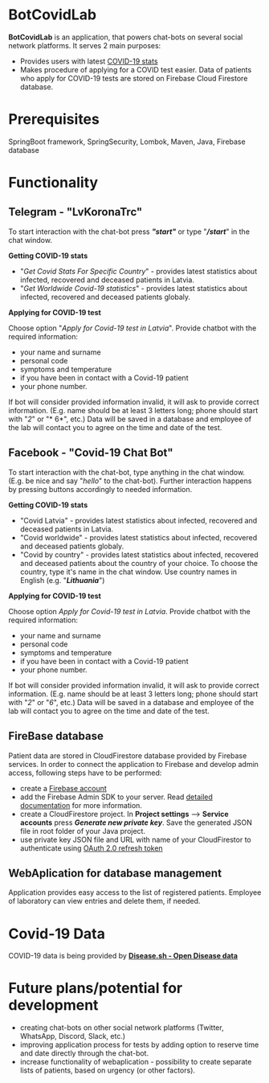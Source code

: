 # BotCovidLab
**BotCovidLab** is an application, that powers chat-bots on several social network platforms. It serves 2 main purposes:
- Provides users with latest [COVID-19 stats](#covid-19-data)
- Makes procedure of applying for a COVID test easier. Data of patients who apply for COVID-19 tests are stored on Firebase Cloud Firestore database.

# Prerequisites
SpringBoot framework, SpringSecurity, Lombok, Maven, Java, Firebase database

# Functionality
## Telegram - "LvKoronaTrc"
To start interaction with the chat-bot press ***"start"*** or type "***/start***" in the chat window.

**Getting COVID-19 stats**
- "*Get Covid Stats For Specific Country*" - provides latest statistics about infected, recovered and deceased patients in Latvia.
- "*Get Worldwide Covid-19 statistics*" - provides latest statistics about infected, recovered and deceased patients globaly.

**Applying for COVID-19 test**

Choose option "*Apply for Covid-19 test in Latvia*". Provide chatbot with the required information:
- your name and surname
- personal code
- symptoms and temperature
- if you have been in contact with a Covid-19 patient
- your phone number.

If bot will consider provided information invalid, it will ask to provide correct information. (E.g. name should be at least 3 letters long; phone should start with "*2*" or "* 6*", etc.)
Data will be saved in a database and employee of the lab will contact you to agree on the time and date of the test.

## Facebook - "Covid-19 Chat Bot"
To start interaction with the chat-bot, type anything in the chat window. (E.g. be nice and say "*hello*" to the chat-bot).
Further interaction happens by pressing buttons accordingly to needed information.

**Getting COVID-19 stats**
- "Covid Latvia" - provides latest statistics about infected, recovered and deceased patients in Latvia.
- "Covid worldwide" - provides latest statistics about infected, recovered and deceased patients globaly.
- "Covid by country" - provides latest statistics about infected, recovered and deceased patients about the country of your choice. To choose the country, type it's name in the chat window. Use country names in English (e.g. "***Lithuania***")

**Applying for COVID-19 test**

Choose option *Apply for Covid-19 test in Latvia*. Provide chatbot with the required information:
- your name and surname
- personal code
- symptoms and temperature
- if you have been in contact with a Covid-19 patient
- your phone number.

If bot will consider provided information invalid, it will ask to provide correct information. (E.g. name should be at least 3 letters long; phone should start with "*2*" or "*6*", etc.)
Data will be saved in a database and employee of the lab will contact you to agree on the time and date of the test.

## FireBase database

Patient data are stored in CloudFirestore database provided by Firebase services.
In order to connect the application to Firebase and develop admin access, following steps have to be performed:
- create a [Firebase account](https://console.firebase.google.com)
- add the Firebase Admin SDK to your server. Read [detailed documentation](https://firebase.google.com/docs/admin/setup?authuser=0#java) for more information.
- create a CloudFirestore project. In **Project settings** --> **Service accounts** press ***Generate new private key***. Save the generated JSON file in root folder of your Java project.
- use private key JSON file and URL with name of your CloudFirestor to authenticate using [OAuth 2.0 refresh token](https://firebase.google.com/docs/admin/setup?authuser=0#use-oauth-2-0-refresh-token)


## WebAplication for database management
Application provides easy access to the list of registered patients. Employee of laboratory can view entries and delete them, if needed.

# Covid-19 Data
COVID-19 data is being provided by [**Disease.sh - Open Disease data**](https://corona.lmao.ninja/)

# Future plans/potential for development
- creating chat-bots on other social network platforms (Twitter, WhatsApp, Discord, Slack, etc.)
- improving application process for tests by adding option to reserve time and date directly through the chat-bot.
- increase functionality of webaplication - possibility to create separate lists of patients, based on urgency (or other factors).
